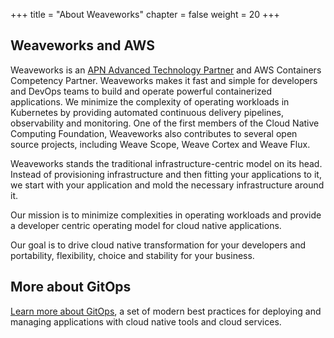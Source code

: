 +++
title = "About Weaveworks"
chapter = false
weight = 20
+++

## Weaveworks and AWS

Weaveworks is an [APN Advanced Technology Partner](https://aws.amazon.com/partners/find/partnerdetails/?n=Weaveworks&id=001E000001ImwwVIAR) and AWS Containers Competency Partner. Weaveworks makes it fast and simple for developers and DevOps teams to build and operate powerful containerized applications. We minimize the complexity of operating workloads in Kubernetes by providing automated continuous delivery pipelines, observability and monitoring.  One of the first members of the Cloud Native Computing Foundation, Weaveworks also contributes to several open source projects, including Weave Scope, Weave Cortex and Weave Flux.

Weaveworks stands the traditional infrastructure-centric model on its head. Instead of provisioning infrastructure and then fitting your applications to it, we start with your application and mold the necessary infrastructure around it. 

Our mission is to minimize complexities in operating workloads and provide a developer centric operating model for cloud native applications. 

Our goal is to drive cloud native transformation for your developers and portability, flexibility, choice and stability for your business. 

## More about GitOps

[Learn more about GitOps](https://www.weave.works/technologies/gitops/), a set of modern best practices for deploying and managing applications with cloud native tools and cloud services.
